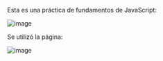Esta es una práctica de fundamentos de JavaScript: 

![image](https://github.com/user-attachments/assets/68ed132f-e02f-452a-8377-4241dc016c52)


Se utilizó la página: 

![image](https://github.com/user-attachments/assets/a03cb17b-36f8-4163-a1c8-deff62f397e2)
